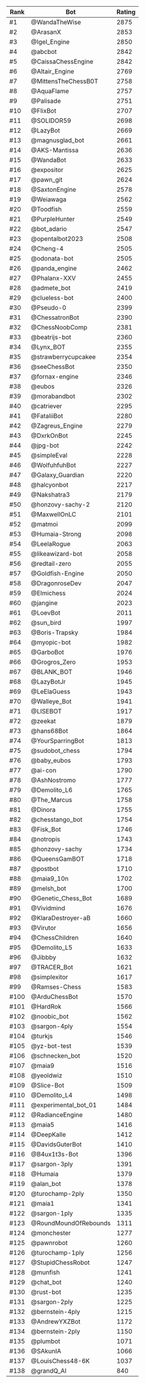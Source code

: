 Rank|Bot|Rating
---|---|---
#1|@WandaTheWise|2875
#2|@ArasanX|2853
#3|@Igel_Engine|2850
#4|@abcbot|2842
#5|@CaissaChessEngine|2842
#6|@Altair_Engine|2769
#7|@MittensTheChessB0T|2758
#8|@AquaFlame|2757
#9|@Palisade|2751
#10|@FlixBot|2707
#11|@SOLIDOR59|2698
#12|@LazyBot|2669
#13|@magnusglad_bot|2661
#14|@AKS-Mantissa|2636
#15|@WandaBot|2633
#16|@expositor|2625
#17|@pawn_git|2624
#18|@SaxtonEngine|2578
#19|@Weiawaga|2562
#20|@Toodfish|2559
#21|@PurpleHunter|2549
#22|@bot_adario|2547
#23|@opentalbot2023|2508
#24|@Cheng-4|2505
#25|@odonata-bot|2505
#26|@panda_engine|2462
#27|@Phalanx-XXV|2455
#28|@admete_bot|2419
#29|@clueless-bot|2400
#30|@Pseudo-0|2399
#31|@ChessatronBot|2390
#32|@ChessNoobComp|2381
#33|@beatrijs-bot|2360
#34|@Lynx_BOT|2355
#35|@strawberrycupcakee|2354
#36|@seeChessBot|2350
#37|@fornax-engine|2346
#38|@eubos|2326
#39|@morabandbot|2302
#40|@catriever|2295
#41|@FataliiBot|2280
#42|@Zagreus_Engine|2279
#43|@DxrkOnBot|2245
#44|@jpg-bot|2242
#45|@simpleEval|2228
#46|@WolfuhfuhBot|2227
#47|@Galaxy_Guardian|2220
#48|@halcyonbot|2217
#49|@Nakshatra3|2179
#50|@honzovy-sachy-2|2120
#51|@MaxwellOnLC|2101
#52|@matmoi|2099
#53|@Humaia-Strong|2098
#54|@LeelaRogue|2063
#55|@likeawizard-bot|2058
#56|@redtail-zero|2055
#57|@Goldfish-Engine|2050
#58|@DragonroseDev|2047
#59|@Elmichess|2024
#60|@jangine|2023
#61|@LoevBot|2011
#62|@sun_bird|1997
#63|@Boris-Trapsky|1984
#64|@myopic-bot|1982
#65|@GarboBot|1976
#66|@Grogros_Zero|1953
#67|@BLANK_BOT|1946
#68|@LazyBotJr|1945
#69|@LeElaGuess|1943
#70|@Walleye_Bot|1941
#71|@LISEBOT|1917
#72|@zeekat|1879
#73|@hans68Bot|1864
#74|@YourSparringBot|1813
#75|@sudobot_chess|1794
#76|@baby_eubos|1793
#77|@ai-con|1790
#78|@AshNostromo|1777
#79|@Demolito_L6|1765
#80|@The_Marcus|1758
#81|@Dinora|1755
#82|@chesstango_bot|1754
#83|@Fisk_Bot|1746
#84|@notropis|1743
#85|@honzovy-sachy|1734
#86|@QueensGamBOT|1718
#87|@postbot|1710
#88|@maia9_10n|1702
#89|@melsh_bot|1700
#90|@Genetic_Chess_Bot|1689
#91|@Vividmind|1676
#92|@KlaraDestroyer-aB|1660
#93|@Virutor|1656
#94|@ChessChildren|1640
#95|@Demolito_L5|1633
#96|@Jibbby|1632
#97|@TRACER_Bot|1621
#98|@simplexitor|1617
#99|@Ramses-Chess|1583
#100|@ArduChessBot|1570
#101|@HardRok|1566
#102|@noobic_bot|1562
#103|@sargon-4ply|1554
#104|@turkjs|1546
#105|@yz-bot-test|1539
#106|@schnecken_bot|1520
#107|@maia9|1516
#108|@yeoldwiz|1510
#109|@Slice-Bot|1509
#110|@Demolito_L4|1498
#111|@experimental_bot_01|1484
#112|@RadianceEngine|1480
#113|@maia5|1416
#114|@DeepKalle|1412
#115|@DavidsGuterBot|1410
#116|@B4ux1t3s-Bot|1396
#117|@sargon-3ply|1391
#118|@Humaia|1379
#119|@alan_bot|1378
#120|@turochamp-2ply|1350
#121|@maia1|1341
#122|@sargon-1ply|1335
#123|@RoundMoundOfRebounds|1311
#124|@monchester|1277
#125|@pawnrobot|1260
#126|@turochamp-1ply|1256
#127|@StupidChessRobot|1247
#128|@munfish|1241
#129|@chat_bot|1240
#130|@rust-bot|1235
#131|@sargon-2ply|1225
#132|@bernstein-4ply|1215
#133|@AndrewYXZBot|1172
#134|@bernstein-2ply|1150
#135|@plumbot|1071
#136|@SAkunIA|1066
#137|@LouisChess48-6K|1037
#138|@grandQ_AI|840
